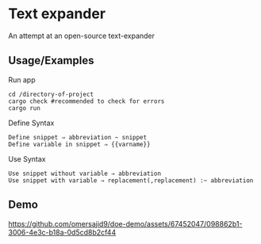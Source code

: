 
# Text expander

An attempt at an open-source text-expander


## Usage/Examples


Run app
```shell
cd /directory-of-project
cargo check #recommended to check for errors
cargo run
```

Define Syntax
```
Define snippet ⇒ abbreviation ~ snippet
Define variable in snippet ⇒ {{varname}}
```
Use Syntax
```
Use snippet without variable ⇒ abbreviation
Use snippet with variable ⇒ replacement(,replacement) :~ abbreviation
```


## Demo

https://github.com/omersajid9/doe-demo/assets/67452047/098862b1-3006-4e3c-b18a-0d5cd8b2cf44
